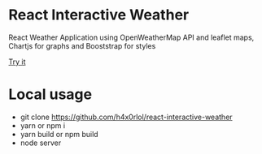 # React Interactive Weather
React Weather Application using OpenWeatherMap API and leaflet maps,
Chartjs for graphs and Booststrap for styles

[Try it](https://h4x0rlol.github.io/react-interactive-weather/)

# Local usage
- git clone https://github.com/h4x0rlol/react-interactive-weather
- yarn or npm i
- yarn build or npm build
- node server
